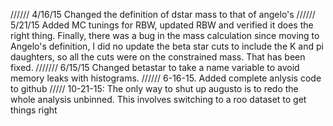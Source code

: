 //////
4/16/15
Changed the definition of dstar mass to that of angelo's
//////
5/21/15
Added MC tunings for RBW, updated RBW and verified it does the right thing. Finally, there was a bug in the mass calculation
since moving to Angelo's definition, I did no update the beta star cuts to include the K and pi daughters, so all the cuts
were on the constrained mass. That has been fixed.
///////
6/15/15
Changed betastar to take a name variable to avoid memory leaks with histograms.
//////
6-16-15. Added complete anlysis code to github
/////
10-21-15: The only way to shut up augusto is to redo the whole analysis unbinned. This involves switching to a roo dataset to get things right
